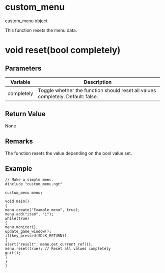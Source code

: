 # custom_menu

custom_menu object

  


This function resets the menu data.

# void reset(bool completely)

## Parameters

Variable| Description  
---|---  
completely | Toggle whether the function should reset all values completely. Default: false.  
  
## Return Value

None

## Remarks

The function resets the value depending on the bool value set.

## Example
    
    
    // Make a simple menu.
    #include "custom_menu.ngt"
    
    custom_menu menu;
    
    void main()
    {
    menu.create("Example menu", true);
    menu.add("item", "i");
    while(true)
    {
    menu.monitor();
    update_game_window();
    if(key_pressed(SDLK_RETURN))
    {
    alert("result", menu.get_current_ref());
    menu.reset(true); // Reset all values completely
    quit();
    }
    }
    }
    
